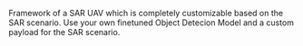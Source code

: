 Framework of a SAR UAV which is completely customizable based on the SAR scenario. Use your own finetuned Object Detecion Model and a custom payload for the SAR scenario.
